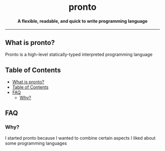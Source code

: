 
<h1 style="text-align:center;">pronto</h1>
<h4 style="text-align:center;">
A flexible, readable, and quick to write programming language
</h4>

---

## What is pronto?

Pronto is a high-level statically-typed interpreted programming language


## Table of Contents
- [What is pronto?](#what-is-pronto)
- [Table of Contents](#table-of-contents)
- [FAQ](#faq)
	- [Why?](#why)

## FAQ
### Why?
I started pronto because I wanted to combine certain aspects I liked about some programming languages